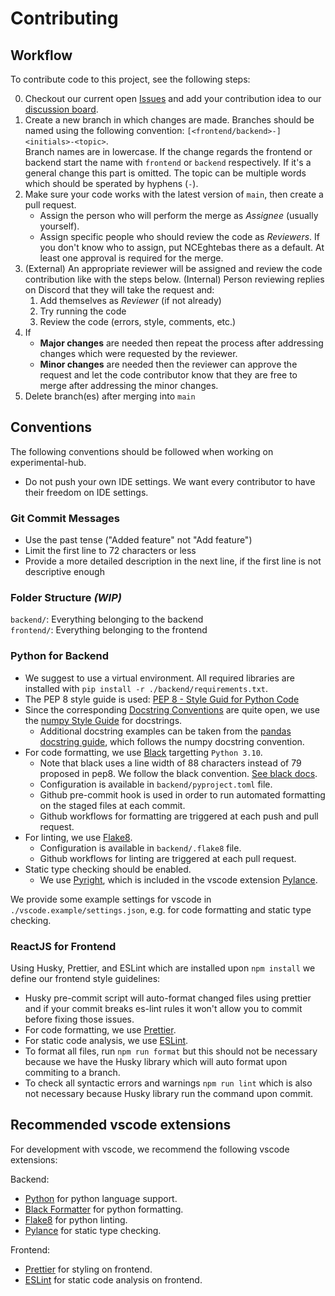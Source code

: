 # Contributing

## Workflow

To contribute code to this project, see the following steps:

0. Checkout our current open [Issues](https://github.com/TUMFARSynchrony/experimental-hub/issues) and add your contribution idea to our [discussion board](https://github.com/TUMFARSynchrony/experimental-hub/discussions/categories/ideas).
1. Create a new branch in which changes are made. Branches should be named using the following convention: `[<frontend/backend>-]<initials>-<topic>`.  
   Branch names are in lowercase. If the change regards the frontend or backend start the name with `frontend` or `backend` respectively. If it's a general change this part is omitted. The topic can be multiple words which should be sperated by hyphens (`-`).
2. Make sure your code works with the latest version of `main`, then create a pull request.
   - Assign the person who will perform the merge as _Assignee_ (usually yourself).
   - Assign specific people who should review the code as _Reviewers_. If you don't know who to assign, put NCEghtebas there as a default. At least one approval is required for the merge.
3. (External) An appropriate reviewer will be assigned and review the code contribution like with the steps below.
   (Internal) Person reviewing replies on Discord that they will take the request and:
   1. Add themselves as _Reviewer_ (if not already)
   1. Try running the code
   1. Review the code (errors, style, comments, etc.)
4. If
   - **Major changes** are needed then repeat the process after addressing changes which were requested by the reviewer.
   - **Minor changes** are needed then the reviewer can approve the request and let the code contributor know that they are free to merge after addressing the minor changes.
5. Delete branch(es) after merging into `main`

## Conventions

The following conventions should be followed when working on experimental-hub.

- Do not push your own IDE settings. We want every contributor to have their freedom on IDE settings.

### Git Commit Messages

- Use the past tense ("Added feature" not "Add feature")
- Limit the first line to 72 characters or less
- Provide a more detailed description in the next line, if the first line is not descriptive enough

### Folder Structure _(WIP)_

`backend/`: Everything belonging to the backend  
`frontend/`: Everything belonging to the frontend

### Python for Backend

- We suggest to use a virtual environment. All required libraries are installed with `pip install -r ./backend/requirements.txt`.
- The PEP 8 style guide is used: [PEP 8 - Style Guid for Python Code](https://peps.python.org/pep-0008/)
- Since the corresponding [Docstring Conventions](https://peps.python.org/pep-0257/) are quite open, we use the [numpy Style Guide](https://numpydoc.readthedocs.io/en/latest/format.html) for docstrings.
  - Additional docstring examples can be taken from the [pandas docstring guide](https://python-sprints.github.io/pandas/guide/pandas_docstring.html), which follows the numpy docstring convention.
- For code formatting, we use [Black](https://github.com/psf/black) targetting `Python 3.10`.
  - Note that black uses a line width of 88 characters instead of 79 proposed in pep8. We follow the black convention. [See black docs](https://black.readthedocs.io/en/stable/the_black_code_style/current_style.html#line-length).
  - Configuration is available in `backend/pyproject.toml` file.
  - Github pre-commit hook is used in order to run automated formatting on the staged files at each commit.
  - Github workflows for formatting are triggered at each push and pull request.
- For linting, we use [Flake8](https://flake8.pycqa.org/en/latest/).
  - Configuration is available in `backend/.flake8` file.
  - Github workflows for linting are triggered at each pull request.
- Static type checking should be enabled.
  - We use [Pyright](https://github.com/microsoft/pyright), which is included in the vscode extension [Pylance](https://marketplace.visualstudio.com/items?itemName=ms-python.vscode-pylance).

We provide some example settings for vscode in `./vscode.example/settings.json`, e.g. for code formatting and static type checking.

### ReactJS for Frontend

Using Husky, Prettier, and ESLint which are installed upon `npm install` we define our frontend style guidelines:

- Husky pre-commit script will auto-format changed files using prettier and if your commit breaks es-lint rules it won't allow you to commit before fixing those issues.
- For code formatting, we use [Prettier](https://prettier.io/).
- For static code analysis, we use [ESLint](https://eslint.org/docs/latest/rules/).
- To format all files, run `npm run format` but this should not be necessary because we have the Husky library which will auto format upon commiting to a branch.
- To check all syntactic errors and warnings `npm run lint` which is also not necessary because Husky library run the command upon commit.

## Recommended vscode extensions

For development with vscode, we recommend the following vscode extensions:

Backend:

- [Python](https://marketplace.visualstudio.com/items?itemName=ms-python.python) for python language support.
- [Black Formatter](https://marketplace.visualstudio.com/items?itemName=ms-python.black-formatter) for python formatting.
- [Flake8](https://marketplace.visualstudio.com/items?itemName=ms-python.flake8) for python linting.
- [Pylance](https://marketplace.visualstudio.com/items?itemName=ms-python.vscode-pylance) for static type checking.

Frontend:

- [Prettier](https://marketplace.visualstudio.com/items?itemName=esbenp.prettier-vscode) for styling on frontend.
- [ESLint](https://marketplace.visualstudio.com/items?itemName=dbaeumer.vscode-eslint) for static code analysis on frontend.
